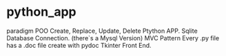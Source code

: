 # python_app

paradigm POO
Create, Replace, Update, Delete Ptython APP.
Sqlite Database Connection. (there`s a Mysql Version)
MVC Pattern
Every .py file has a .doc file create with pydoc
Tkinter Front End.



